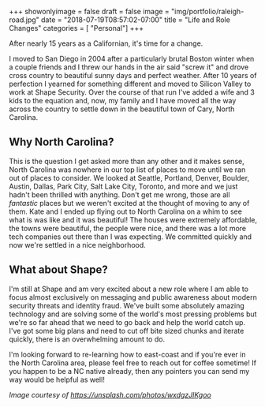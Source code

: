 +++
showonlyimage = false
draft = false
image = "img/portfolio/raleigh-road.jpg"
date = "2018-07-19T08:57:02-07:00"
title = "Life and Role Changes"
categories = [ "Personal"]
+++

After nearly 15 years as a Californian, it's time for a change.

<!--more-->

I moved to San Diego in 2004 after a particularly brutal Boston winter when a couple friends and I threw our hands in the air said "screw it" and drove cross country to beautiful sunny days and perfect weather. After 10 years of perfection I yearned for something different and moved to Silicon Valley to work at Shape Security. Over the course of that run I've added a wife and 3 kids to the equation and, now, my family and I have moved all the way across the country to settle down in the beautiful town of Cary, North Carolina.

## Why North Carolina?

This is the question I get asked more than any other and it makes sense, North Carolina was nowhere in our top list of places to move until we ran out of places to consider. We looked at Seattle, Portland, Denver, Boulder, Austin, Dallas, Park City, Salt Lake City, Toronto, and more and we just hadn't been thrilled with anything. Don't get me wrong, those are all *fantastic* places but we weren't excited at the thought of moving to any of them. Kate and I ended up flying out to North Carolina on a whim to see what is was like and it was beautiful! The houses were extremely affordable, the towns were beautiful, the people were nice, and there was a lot more tech companies out there than I was expecting. We committed quickly and now we're settled in a nice neighborhood.

## What about Shape?

I'm still at Shape and am very excited about a new role where I am able to focus almost exclusively on messaging and public awareness about modern security threats and identity fraud. We've built some absolutely amazing technology and are solving some of the world's most pressing problems but we're so far ahead that we need to go back and help the world catch up. I've got some big plans and need to cut off bite sized chunks and iterate quickly, there is an overwhelming amount to do.

I'm looking forward to re-learning how to east-coast and if you're ever in the North Carolina area, please feel free to reach out for coffee sometime! If you happen to be a NC native already, then any pointers you can send my way would be helpful as well!

*Image courtesy of https://unsplash.com/photos/wxdgzJlKgoo*
